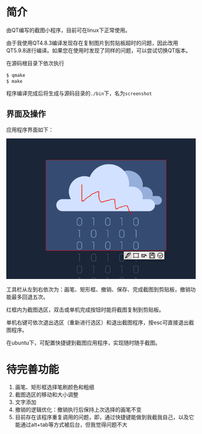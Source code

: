 # 简介
由QT编写的截图小程序，目前可在linux下正常使用。

由于我使用QT4.8.3编译发现存在复制图片到剪贴板超时的问题，因此改用QT5.9.8进行编译。如果您在使用时发现了同样的问题，可以尝试切换QT版本。

在源码根目录下依次执行

```shell
$ qmake
$ make
```

程序编译完成后将生成与源码目录的`./bin`下，名为`screenshot`

## 界面及操作

应用程序界面如下：

![1564449539212](assets/1564449539212.png)



工具栏从左到右依次为：画笔、矩形框、撤销、保存、完成截图到剪贴板，撤销功能最多回退五次。

红框内为截图选区，双击或单机完成按钮时能将截图复制到剪贴板。

单机右键可依次退出选区（重新进行选区）和退出截图程序，按esc可直接退出截图程序。

在ubuntu下，可配置快捷键到截图应用程序，实现随时随手截图。

# 待完善功能

1. 画笔、矩形框选择笔刷颜色和粗细
2. 截图选区的移动和大小调整
3. 文字添加
4. 撤销的逻辑优化：撤销执行后保持上次选择的画笔不变
5. 目前存在该程序重复调用的问题，即，通过快捷键能做到我截我自己，以及它能通过alt+tab等方式被后台，但我觉得问题不大

